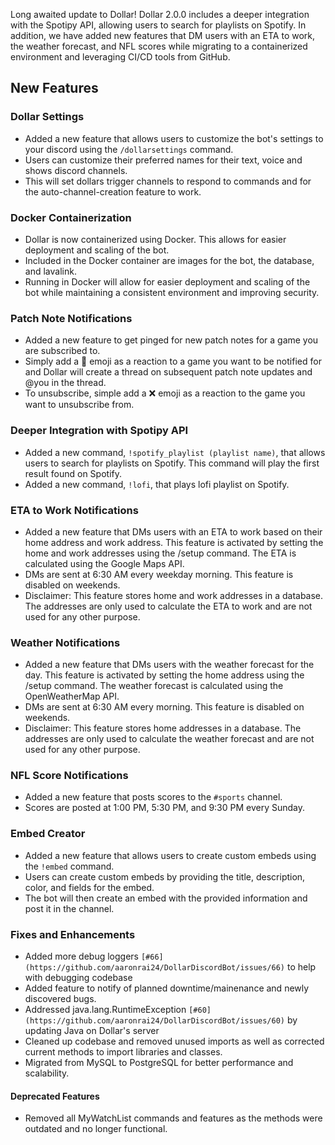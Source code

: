Long awaited update to Dollar! Dollar 2.0.0 includes a deeper integration with the Spotipy API, allowing users to search for playlists on Spotify. In addition, we have added new features that DM users with an ETA to work, the weather forecast, and NFL scores while migrating to a containerized environment and leveraging CI/CD tools from GitHub. 

## New Features

### Dollar Settings

- Added a new feature that allows users to customize the bot's settings to your discord using the `/dollarsettings` command.
- Users can customize their preferred names for their text, voice and shows discord channels.
- This will set dollars trigger channels to respond to commands and for the auto-channel-creation feature to work.

### Docker Containerization

- Dollar is now containerized using Docker. This allows for easier deployment and scaling of the bot.
- Included in the Docker container are images for the bot, the database, and lavalink.
- Running in Docker will allow for easier deployment and scaling of the bot while maintaining a consistent environment and improving security.

### Patch Note Notifications

- Added a new feature to get pinged for new patch notes for a game you are subscribed to.
- Simply add a 🔔 emoji as a reaction to a game you want to be notified for and Dollar will create a thread on subsequent patch note updates and @you in the thread.
- To unsubscribe, simple add a ❌ emoji as a reaction to the game you want to unsubscribe from.

### Deeper Integration with Spotipy API

- Added a new command, `!spotify_playlist (playlist name)`, that allows users to search for playlists on Spotify. This command will play the first result found on Spotify.
- Added a new command, `!lofi`, that plays lofi playlist on Spotify.

### ETA to Work Notifications

- Added a new feature that DMs users with an ETA to work based on their home address and work address. This feature is activated by setting the home and work addresses using the /setup command. The ETA is calculated using the Google Maps API.
- DMs are sent at 6:30 AM every weekday morning. This feature is disabled on weekends.
- Disclaimer: This feature stores home and work addresses in a database. The addresses are only used to calculate the ETA to work and are not used for any other purpose.

### Weather Notifications

- Added a new feature that DMs users with the weather forecast for the day. This feature is activated by setting the home address using the /setup command. The weather forecast is calculated using the OpenWeatherMap API.
- DMs are sent at 6:30 AM every morning. This feature is disabled on weekends.
- Disclaimer: This feature stores home addresses in a database. The addresses are only used to calculate the weather forecast and are not used for any other purpose.

### NFL Score Notifications

- Added a new feature that posts scores to the `#sports` channel.
- Scores are posted at 1:00 PM, 5:30 PM, and 9:30 PM every Sunday.

### Embed Creator

- Added a new feature that allows users to create custom embeds using the `!embed` command.
- Users can create custom embeds by providing the title, description, color, and fields for the embed.
- The bot will then create an embed with the provided information and post it in the channel.

### Fixes and Enhancements

- Added more debug loggers `[#66](https://github.com/aaronrai24/DollarDiscordBot/issues/66)` to help with debugging codebase
- Added feature to notify of planned downtime/mainenance and newly discovered bugs. 
- Addressed java.lang.RuntimeException `[#60](https://github.com/aaronrai24/DollarDiscordBot/issues/60)` by updating Java on Dollar's server
- Cleaned up codebase and removed unused imports as well as corrected current methods to import libraries and classes.
- Migrated from MySQL to PostgreSQL for better performance and scalability.


#### Deprecated Features

- Removed all MyWatchList commands and features as the methods were outdated and no longer functional.